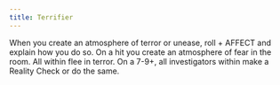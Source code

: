 ```yaml
---
title: Terrifier
---
```


When you create an atmosphere of terror or unease, roll + AFFECT and explain how you do so.
On a hit you create an atmosphere of fear in the room. All within flee in terror.
On a 7-9+, all investigators within make a Reality Check or do the same.
